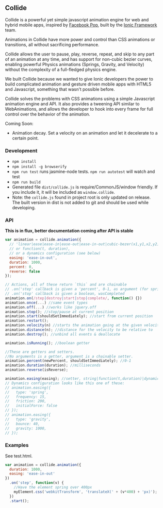 Collide
--------

Collide is a powerful yet simple javascript animation engine for web and hybrid mobile apps, inspired by [Facebook Pop](https://github.com/facebook/pop), built by the [Ionic Framework](http://ionicframework.com/) team.

Animations in Collide have more power and control than CSS animations or transitions, all without sacrificing performance.

Collide allows the user to pause, play, reverse, repeat, and skip to any part of an animation at any time, and has support for non-cubic bezier curves, enabling powerful Physics animations (Springs, Gravity, and Velocity) without the complexity of a full-fledged physics engine.

We built Collide because we wanted to give Ionic developers the power to build complicated animation and gesture driven mobile apps with HTML5 and Javascript, something that wasn't possible before.

Collide solves the problems with CSS animations using a simple Javascript animation engine and API. It also provides a tweening API similar to WebAnimations, and allows the developer to hook into every frame for full control over the behavior of the animation.

Coming Soon:

- Animation decay. Set a velocity on an animation and let it decelerate to a certain point.

### Development

- `npm install`
- `npm install -g browserify`
- `npm run test` runs jasmine-node tests. `npm run autotest` will watch and test
- `npm run build`
- Generated file `dist/collide.js` is require/CommonJS/window friendly. If you include it, it will be included as `window.collide`.
- Note: the `collide.js` found in project root is only updated on release. The built version in dist is not added to git and should be used while developing.

### API

**This is in flux, better documentation coming after API is stable**

```js
var animation = collide.animation({
  // 'linear|ease|ease-in|ease-out|ease-in-out|cubic-bezer(x1,y1,x2,y2)',
  // or function(t, duration),
  // or a dynamics configuration (see below)
  easing: 'ease-in-out', 
  duration: 1000,
  percent: 0,
  reverse: false
});

// Actions, all of these return `this` and are chainable
// .on('step' callback is given a 'percent', 0-1, as argument (for springs it could be outside 0-1 range)
// .on('stop' callback is given a boolean, wasCompleted
animation.on(/step|destroy|start|stop|complete/, function() {})
animation.once(...) //same event types
animation.off(...) //works like jquery.off
animation.stop(); //stop/pause at current position
animation.start(shouldSetImmediately); //start from current position
animation.restart();
animation.velocity(n) //starts the animation going at the given velocity ,relative to the distance, decaying
animation.distance(n); //distance for the velocity to be relative to
animation.destroy(); //unbind all events & deallocate

animation.isRunning(); //boolean getter

//These are getters and setters.
//No arguments is a getter, argument is a chainable setter.
animation.percent(newPercent, shouldSetImmediately); //0-1
animation.duration(duration); //milliseconds
animation.reverse(isReverse);

animation.easing(easing); //setter, string|function(t,duration)|dynamicsConfiguration.
// Dynamics configuration looks like this one of these:
// animation.easing({
//   type: 'spring',
//   frequency: 15,
//   friction: 200,
//   initialForce: false
// });
// animation.easing({
//   type: 'gravity',
//   bounce: 40,
//   gravity: 1000,
// });

```

### Examples

See test.html.

```js
var animation = collide.animation({
  duration: 1000,
  easing: 'ease-in-out'
})
  .on('step', function(v) {
    //Have the element spring over 400px
    myElement.css('webkitTransform', 'translateX(' + (v*400) + 'px)');
  })
  .start();
```
